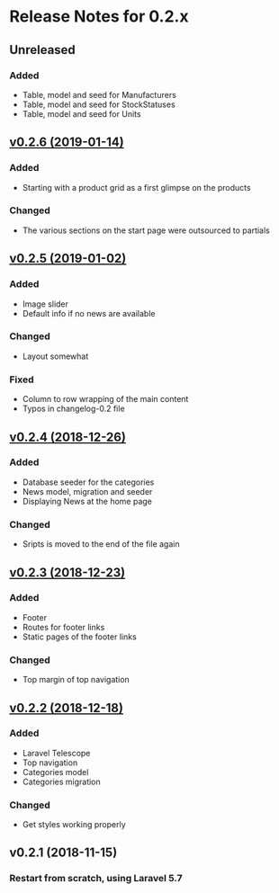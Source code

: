 # Release Notes for 0.2.x


## Unreleased

### Added
- Table, model and seed for Manufacturers
- Table, model and seed for StockStatuses
- Table, model and seed for Units


## [v0.2.6 (2019-01-14)](https://github.com/frezno/freznoshop/compare/v0.2.5...v0.2.6)

### Added
- Starting with a product grid as a first glimpse on the products

### Changed
- The various sections on the start page were outsourced to partials


## [v0.2.5 (2019-01-02)](https://github.com/frezno/freznoshop/compare/v0.2.4...v0.2.5)

### Added
- Image slider
- Default info if no news are available

### Changed
- Layout somewhat

### Fixed
- Column to row wrapping of the main content
- Typos in changelog-0.2 file


## [v0.2.4 (2018-12-26)](https://github.com/frezno/freznoshop/compare/v0.2.3...v0.2.4)

### Added
- Database seeder for the categories
- News model, migration and seeder
- Displaying News at the home page

### Changed
- Sripts is moved to the end of the file again


## [v0.2.3 (2018-12-23)](https://github.com/frezno/freznoshop/compare/v0.2.2...v0.2.3)

### Added
- Footer
- Routes for footer links
- Static pages of the footer links

### Changed
- Top margin of top navigation


## [v0.2.2 (2018-12-18)](https://github.com/frezno/freznoshop/compare/v0.2.1...v0.2.2)

### Added
- Laravel Telescope
- Top navigation
- Categories model
- Categories migration

### Changed
- Get styles working properly


## v0.2.1 (2018-11-15)

### Restart from scratch, using Laravel 5.7
